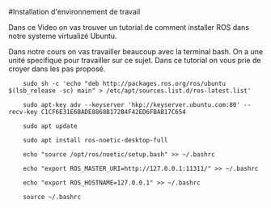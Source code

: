 #Installation d'environnement de travail

Dans ce Video on vas trouver un tutorial de comment installer ROS dans notre systeme virtualizé Ubuntu. 

Dans notre cours on vas travailler beaucoup avec la terminal bash. 
On a une unité specifique pour travailler sur ce sujet. 
Dans ce tutorial on vous prie de croyer dans les pas proposé. 


```language=bash
	sudo sh -c 'echo "deb http://packages.ros.org/ros/ubuntu $(lsb_release -sc) main" > /etc/apt/sources.list.d/ros-latest.list'
```

```language=bash
	sudo apt-key adv --keyserver 'hkp://keyserver.ubuntu.com:80' --recv-key C1CF6E31E6BADE8868B172B4F42ED6FBAB17C654
```

```language=bash
	sudo apt update
```

```language=bash
	sudo apt install ros-noetic-desktop-full
```

```language=bash
	echo "source /opt/ros/noetic/setup.bash" >> ~/.bashrc
```

```language=bash
	echo "export ROS_MASTER_URI=http://127.0.0.1:11311/" >> ~/.bashrc
```

```language=bash
	echo "export ROS_HOSTNAME=127.0.0.1" >> ~/.bashrc
```

```language=bash
	source ~/.bashrc
```